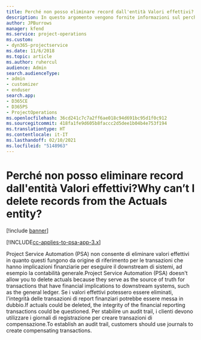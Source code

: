```yaml
---
title: Perché non posso eliminare record dall'entità Valori effettivi?
description: In questo argomento vengono fornite informazioni sul perché non è possibile eliminare record dall'entità Valori effettivi.
author: JPBurrows
manager: kfend
ms.service: project-operations
ms.custom:
- dyn365-projectservice
ms.date: 11/6/2018
ms.topic: article
ms.author: ruhercul
audience: Admin
search.audienceType:
- admin
- customizer
- enduser
search.app:
- D365CE
- D365PS
- ProjectOperations
ms.openlocfilehash: 36cd241c7c7a2ff6ae018c94d691bc95d1f0c912
ms.sourcegitcommit: 418fa1fe9d605b8faccc2d5dee1b04b4e753f194
ms.translationtype: HT
ms.contentlocale: it-IT
ms.lasthandoff: 02/10/2021
ms.locfileid: "5148963"
---
```

# <a name="why-cant-i-delete-records-from-the-actuals-entity"></a><span data-ttu-id="176c7-103">Perché non posso eliminare record dall'entità Valori effettivi?</span><span class="sxs-lookup"><span data-stu-id="176c7-103">Why can’t I delete records from the Actuals entity?</span></span>

[!include [banner](../includes/psa-now-project-operations.md)]

[!INCLUDE[cc-applies-to-psa-app-3.x](../includes/cc-applies-to-psa-app-3x.md)]

<span data-ttu-id="176c7-104">Project Service Automation (PSA) non consente di eliminare valori effettivi in quanto questi fungono da origine di riferimento per le transazioni che hanno implicazioni finanziarie per eseguire il downstream di sistemi, ad esempio la contabilità generale.</span><span class="sxs-lookup"><span data-stu-id="176c7-104">Project Service Automation (PSA) doesn't allow you to delete actuals because they serve as the source of truth for transactions that have financial implications to downstream systems, such as the general ledger.</span></span> <span data-ttu-id="176c7-105">Se i valori effettivi potessero essere eliminati, l'integrità delle transazioni di report finanziari potrebbe essere messa in dubbio.</span><span class="sxs-lookup"><span data-stu-id="176c7-105">If actuals could be deleted, the integrity of the financial reporting transactions could be questioned.</span></span> <span data-ttu-id="176c7-106">Per stabilire un audit trail, i clienti devono utilizzare i giornali di registrazione per creare transazioni di compensazione.</span><span class="sxs-lookup"><span data-stu-id="176c7-106">To establish an audit trail, customers should use journals to create compensating transactions.</span></span>

